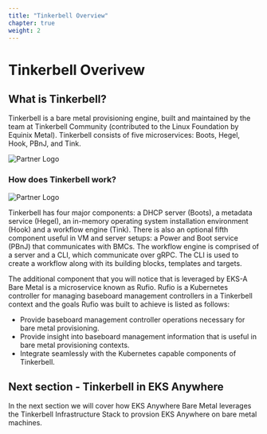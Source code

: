 ```yaml
---
title: "Tinkerbell Overview"
chapter: true
weight: 2 
---
```


# Tinkerbell Overivew

## What is Tinkerbell?

Tinkerbell is a bare metal provisioning engine, built and maintained by the team at Tinkerbell Community (contributed to the Linux Foundation by Equinix Metal). Tinkerbell consists of five microservices: Boots, Hegel, Hook, PBnJ, and Tink.

![Partner Logo](/images/tinkerbell.jpeg)

### How does Tinkerbell work?

![Partner Logo](/images/tinkerbell2.jpeg)

Tinkerbell has four major components: a DHCP server (Boots), a metadata service (Hegel), an in-memory operating system installation environment (Hook) and a workflow engine (Tink). There is also an optional fifth component useful in VM and server setups: a Power and Boot service (PBnJ) that communicates with BMCs. The workflow engine is comprised of a server and a CLI, which communicate over gRPC. The CLI is used to create a workflow along with its building blocks, templates and targets.

The additional component that you will notice that is leveraged by EKS-A Bare Metal is a microservice known as Rufio. Rufio is a Kubernetes controller for managing baseboard management controllers in a Tinkerbell context and the goals Rufio was built to achieve is listed as follows:

- Provide baseboard management controller operations necessary for bare metal provisioning.
- Provide insight into baseboard management information that is useful in bare metal provisioning contexts.
- Integrate seamlessly with the Kubernetes capable components of Tinkerbell.

## Next section - Tinkerbell in EKS Anywhere
In the next section we will cover how EKS Anywhere Bare Metal leverages the Tinkerbell Infrastructure Stack to provsion EKS Anywhere on bare metal machines. 


